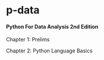 # p-data
#### Python For Data Analysis 2nd Edition 

Chapter 1: Prelims

Chapter 2: Python Language Basics